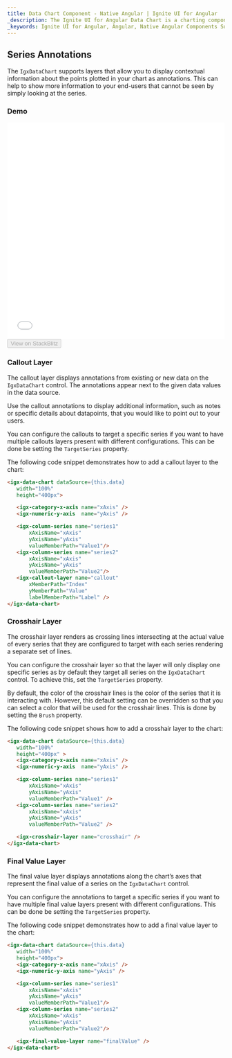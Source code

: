```yaml
---
title: Data Chart Component - Native Angular | Ignite UI for Angular
_description: The Ignite UI for Angular Data Chart is a charting component that provides modular design of axis, markers, series, legend, and annotation layers. With this chart, you can create multiple instances of these visual elements in the same chart plot area in order to create composite chart views.
_keywords: Ignite UI for Angular, Angular, Native Angular Components Suite, Native Angular Controls, Native Angular Components, Native Angular Components Library, Angular Chart, Angular Chart Control, Angular Chart Example, Angular Chart Component, Angular Data Chart
---
```


## Series Annotations

The `IgxDataChart` supports layers that allow you to display contextual information about the points plotted in your chart as annotations. This can help to show more information to your end-users that cannot be seen by simply looking at the series.

### Demo

<div class="sample-container" style="height: 500px">
    <iframe id="data-chart-series-annotations-iframe" src='{environment:demosBaseUrl}/charts/data-chart-series-annotations' width="100%" height="100%" seamless frameBorder="0" onload="onSampleIframeContentLoaded(this);"></iframe>
</div>
<div>
    <button data-localize="stackblitz" disabled class="stackblitz-btn" data-iframe-id="data-chart-series-annotations-iframe" data-demos-base-url="{environment:demosBaseUrl}">View on StackBlitz
    </button>
</div>

<div class="divider--half"></div>

### Callout Layer

The callout layer displays annotations from existing or new data on the `IgxDataChart` control. The annotations appear next to the given data values in the data source.

Use the callout annotations to display additional information, such as notes or specific details about datapoints, that you would like to point out to your users.

You can configure the callouts to target a specific series if you want to have multiple callouts layers present with different configurations. This can be done be setting the `TargetSeries` property.

The following code snippet demonstrates how to add a callout layer to the chart:

```html
<igx-data-chart dataSource={this.data}
   width="100%"
   height="400px">

   <igx-category-x-axis name="xAxis" />
   <igx-numeric-y-axis  name="yAxis" />

   <igx-column-series name="series1"
       xAxisName="xAxis"
       yAxisName="yAxis"
       valueMemberPath="Value1"/>
   <igx-column-series name="series2"
       xAxisName="xAxis"
       yAxisName="yAxis"
       valueMemberPath="Value2"/>
   <igx-callout-layer name="callout"
       xMemberPath="Index"
       yMemberPath="Value"
       labelMemberPath="Label" />
</igx-data-chart>
```

### Crosshair Layer

The crosshair layer renders as crossing lines intersecting at the actual value of every series that they are configured to target with each series rendering a separate set of lines.

You can configure the crosshair layer so that the layer will only display one specific series as by default they target all series on the `IgxDataChart` control. To achieve this, set the `TargetSeries` property.

By default, the color of the crosshair lines is the color of the series that it is interacting with. However, this default setting can be overridden so that you can select a color that will be used for the crosshair lines. This is done by setting the `Brush` property.

The following code snippet shows how to add a crosshair layer to the chart:

```html
<igx-data-chart dataSource={this.data}
   width="100%"
   height="400px" >
   <igx-category-x-axis name="xAxis" />
   <igx-numeric-y-axis  name="yAxis" />

   <igx-column-series name="series1"
       xAxisName="xAxis"
       yAxisName="yAxis"
       valueMemberPath="Value1" />
   <igx-column-series name="series2"
       xAxisName="xAxis"
       yAxisName="yAxis"
       valueMemberPath="Value2" />

   <igx-crosshair-layer name="crosshair" />
</igx-data-chart>
```

### Final Value Layer

The final value layer displays annotations along the chart’s axes that represent the final value of a series on the `IgxDataChart` control.

You can configure the annotations to target a specific series if you want to have multiple final value layers present with different configurations. This can be done be setting the `TargetSeries` property.

The following code snippet demonstrates how to add a final value layer to the chart:

```html
<igx-data-chart dataSource={this.data}
   width="100%"
   height="400px">
   <igx-category-x-axis name="xAxis" />
   <igx-numeric-y-axis name="yAxis" />

   <igx-column-series name="series1"
       xAxisName="xAxis"
       yAxisName="yAxis"
       valueMemberPath="Value1"/>
   <igx-column-series name="series2"
       xAxisName="xAxis"
       yAxisName="yAxis"
       valueMemberPath="Value2"/>

   <igx-final-value-layer name="finalValue" />
</igx-data-chart>
```
